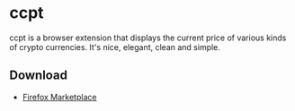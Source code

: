 # ccpt  

ccpt is a browser extension that displays the current price of various kinds of crypto currencies. It's nice, elegant, clean and simple.

## Download
- [Firefox Marketplace](https://addons.mozilla.org/zh-CN/firefox/addon/crypto-currency-price-ticker/)
<!-- - [Chrome Web Store](https://chrome.google.com/webstore/detail/yet-another-bitcoin-price/digkhhkhakkpankejbcpgghphidokljl) -->
